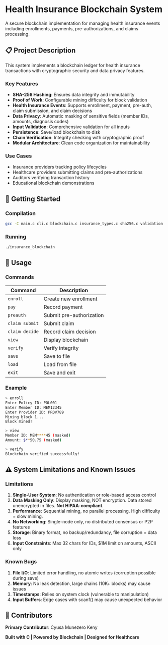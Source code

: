 # Health Insurance Blockchain System

A secure blockchain implementation for managing health insurance events including enrollments, payments, pre-authorizations, and claims processing.

## 📋 Project Description

This system implements a blockchain ledger for health insurance transactions with cryptographic security and data privacy features.

### Key Features

- **SHA-256 Hashing**: Ensures data integrity and immutability
- **Proof of Work**: Configurable mining difficulty for block validation
- **Health Insurance Events**: Supports enrollment, payment, pre-auth, claim submission, and claim decisions
- **Data Privacy**: Automatic masking of sensitive fields (member IDs, amounts, diagnosis codes)
- **Input Validation**: Comprehensive validation for all inputs
- **Persistence**: Save/load blockchain to disk
- **Chain Verification**: Integrity checking with cryptographic proof
- **Modular Architecture**: Clean code organization for maintainability

### Use Cases

- Insurance providers tracking policy lifecycles
- Healthcare providers submitting claims and pre-authorizations
- Auditors verifying transaction history
- Educational blockchain demonstrations

## 🚀 Getting Started

### Compilation

```bash
gcc -C main.c cli.c blockchain.c insurance_types.c sha256.c validation.c -o insurance_blockchain
```

### Running

```bash
./insurance_blockchain
```

## 📖 Usage

### Commands

| Command | Description |
|---------|-------------|
| `enroll` | Create new enrollment |
| `pay` | Record payment |
| `preauth` | Submit pre-authorization |
| `claim submit` | Submit claim |
| `claim decide` | Record claim decision |
| `view` | Display blockchain |
| `verify` | Verify integrity |
| `save` | Save to file |
| `load` | Load from file |
| `exit` | Save and exit |

### Example

```bash
> enroll
Enter Policy ID: POL001
Enter Member ID: MEM12345
Enter Provider ID: PROV789
Mining block 1...
Block mined!

> view
Member ID: MEM****45 (masked)
Amount: $**50.75 (masked)

> verify
Blockchain verified successfully!
```

## ⚠️ System Limitations and Known Issues

### Limitations

1. **Single-User System**: No authentication or role-based access control
2. **Data Masking Only**: Display masking, NOT encryption. Data stored unencrypted in files. **Not HIPAA-compliant**.
3. **Performance**: Sequential mining, no parallel processing. High difficulty = slow mining.
4. **No Networking**: Single-node only, no distributed consensus or P2P features
5. **Storage**: Binary format, no backup/redundancy, file corruption = data loss
6. **Input Constraints**: Max 32 chars for IDs, $1M limit on amounts, ASCII only

### Known Bugs

1. **File I/O**: Limited error handling, no atomic writes (corruption possible during save)
2. **Memory**: No leak detection, large chains (10K+ blocks) may cause issues
3. **Timestamps**: Relies on system clock (vulnerable to manipulation)
4. **Input Buffers**: Edge cases with scanf() may cause unexpected behavior

## 👥 Contributors

**Primary Contributor**: Cyusa Munezero Keny

**Built with C | Powered by Blockchain | Designed for Healthcare**